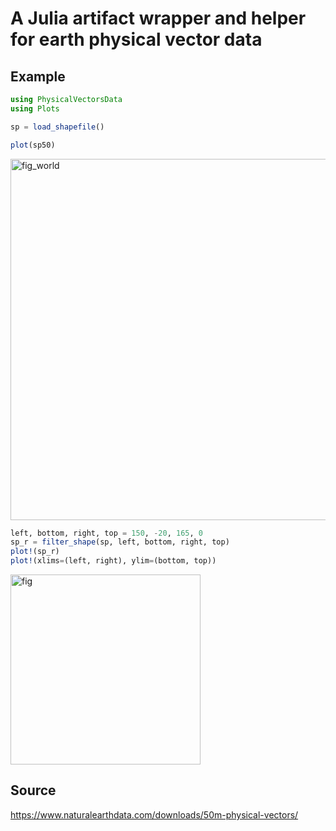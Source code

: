 # A Julia artifact wrapper and helper for earth physical vector data

## Example

```julia
using PhysicalVectorsData
using Plots

sp = load_shapefile()

plot(sp50)
```
<img width="578" alt="fig_world" src="https://user-images.githubusercontent.com/12798270/99198156-b7c94080-27d1-11eb-9c77-954d953ea551.png">

```julia
left, bottom, right, top = 150, -20, 165, 0
sp_r = filter_shape(sp, left, bottom, right, top)
plot!(sp_r)
plot!(xlims=(left, right), ylim=(bottom, top))
```
<img width="304" alt="fig" src="https://user-images.githubusercontent.com/12798270/99198093-51442280-27d1-11eb-9435-bc9bb3a8db0f.png">

## Source

https://www.naturalearthdata.com/downloads/50m-physical-vectors/
